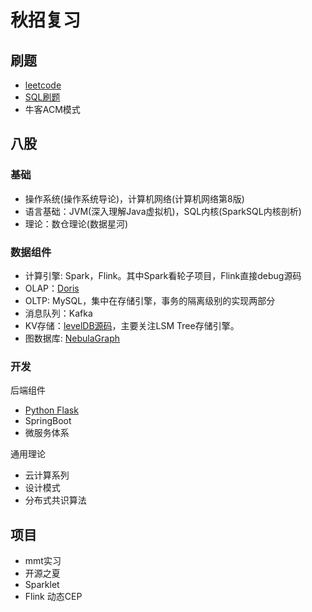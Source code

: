 # 秋招复习

## 刷题

- [leetcode](https://huxulm.github.io/lc-rating-v2/contest)
- [SQL刷题](http://sqlintern.com/)
- 牛客ACM模式

## 八股

### 基础
- 操作系统(操作系统导论)，计算机网络(计算机网络第8版)
- 语言基础：JVM(深入理解Java虚拟机)，SQL内核(SparkSQL内核剖析)
- 理论：数仓理论(数据星河)

### 数据组件

- 计算引擎: Spark，Flink。其中Spark看轮子项目，Flink直接debug源码
- OLAP：[Doris](https://doris.apache.org/zh-CN/docs/gettingStarted/what-is-apache-doris/)
- OLTP: MySQL，集中在存储引擎，事务的隔离级别的实现两部分
- 消息队列：Kafka
- KV存储：[levelDB源码](https://github.com/dain/leveldb)，主要关注LSM Tree存储引擎。
- 图数据库: [NebulaGraph](https://docs.nebula-graph.com.cn/3.8.0/1.introduction/1.what-is-nebula-graph/)

### 开发

后端组件
- [Python Flask](https://flask.palletsprojects.com/en/stable/)
- SpringBoot
- 微服务体系

通用理论
  - 云计算系列
  - 设计模式
  - 分布式共识算法

## 项目

- mmt实习
- 开源之夏
- Sparklet
- Flink 动态CEP